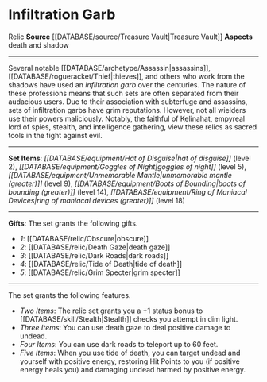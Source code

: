 ﻿---
id: '4'
name: Infiltration Garb
rarity: Common
source: '[[DATABASE/source/Treasure Vault|Treasure Vault]]'
trait:
- '[[DATABASE/trait/Relic|Relic]]'
type: Set Relic

---
# Infiltration Garb

<span class="item-trait">Relic</span>
**Source** [[DATABASE/source/Treasure Vault|Treasure Vault]] 
**Aspects** death and shadow

---
Several notable [[DATABASE/archetype/Assassin|assassins]], [[DATABASE/rogueracket/Thief|thieves]], and others who work from the shadows have used an _infiltration garb_ over the centuries. The nature of these professions means that such sets are often separated from their audacious users. Due to their association with subterfuge and assassins, sets of infiltration garbs have grim reputations. However, not all wielders use their powers maliciously. Notably, the faithful of Kelinahat, empyreal lord of spies, stealth, and intelligence gathering, view these relics as sacred tools in the fight against evil.

---
**Set Items**: _[[DATABASE/equipment/Hat of Disguise|hat of disguise]]_ (level 2), _[[DATABASE/equipment/Goggles of Night|goggles of night]]_ (level 5), _[[DATABASE/equipment/Unmemorable Mantle|unmemorable mantle (greater)]]_ (level 9), _[[DATABASE/equipment/Boots of Bounding|boots of bounding (greater)]]_ (level 14), _[[DATABASE/equipment/Ring of Maniacal Devices|ring of maniacal devices (greater)]]_ (level 18)

---
**Gifts**: The set grants the following gifts.

* _1_: [[DATABASE/relic/Obscure|obscure]]
* _2_: [[DATABASE/relic/Death Gaze|death gaze]]
* _3_: [[DATABASE/relic/Dark Roads|dark roads]]
* _4_: [[DATABASE/relic/Tide of Death|tide of death]]
* _5_: [[DATABASE/relic/Grim Specter|grim specter]]

---
The set grants the following features.

* _Two Items_: The relic set grants you a +1 status bonus to [[DATABASE/skill/Stealth|Stealth]] checks you attempt in dim light.
* _Three Items_: You can use death gaze to deal positive damage to undead.
* _Four Items_: You can use dark roads to teleport up to 60 feet.
* _Five Items_: When you use tide of death, you can target undead and yourself with positive energy, restoring Hit Points to you (if positive energy heals you) and damaging undead harmed by positive energy.